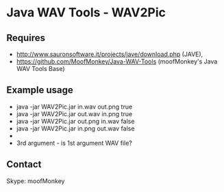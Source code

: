 # Java WAV Tools - WAV2Pic

## Requires
* http://www.sauronsoftware.it/projects/jave/download.php (JAVE),
* https://github.com/MoofMonkey/Java-WAV-Tools (moofMonkey's Java WAV Tools Base)

## Example usage
* java -jar WAV2Pic.jar in.wav out.png true
* java -jar WAV2Pic.jar out.wav in.png true
* java -jar WAV2Pic.jar out.png in.wav false
* java -jar WAV2Pic.jar in.png out.wav false
* 
* 3rd argument - is 1st argument WAV file?

## Contact
Skype: moofMonkey
